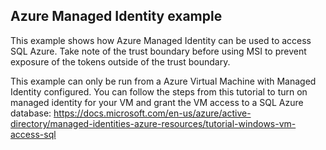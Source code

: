 ## Azure Managed Identity example

This example shows how Azure Managed Identity can be used to access SQL Azure. Take note of the
trust boundary before using MSI to prevent exposure of the tokens outside of the trust boundary.

This example can only be run from a Azure Virtual Machine with Managed Identity configured.
You can follow the steps from this tutorial to turn on managed identity for your VM and grant the
VM access to a SQL Azure database:
https://docs.microsoft.com/en-us/azure/active-directory/managed-identities-azure-resources/tutorial-windows-vm-access-sql
